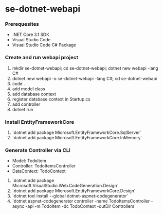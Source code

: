 # se-dotnet-webapi

### Prerequesites

- .NET Core 3.1 SDK
- Visual Studio Code
- Visual Studio Code C# Package

### Create and run webapi project

1. mkdir se-dotnet-webapi; cd se-dotnet-webapi; dotnet new webapi -lang C#
1. dotnet new webapi -o se-dotnet-webapi -lang C#; cd se-dotnet-webapi
2. code .
3. add model class
4. add database context
5. register database context in Startup.cs
6. add controller 
7. dotnet run

### Install EntityFrameworkCore

1. ´dotnet add package Microsoft.EntityFrameworkCore.SqlServer´
2. ´dotnet add package Microsoft.EntityFrameworkCore.InMemory´

### Generate Controller via CLI

- Model: TodoItem
- Controller: TodoItemsController
- DataContext: TodoContext

1. ´dotnet add package Microsoft.VisualStudio.Web.CodeGeneration.Design´
2. ´dotnet add package Microsoft.EntityFrameworkCore.Design´
3. ´dotnet tool install --global dotnet-aspnet-codegenerator´
4. ´dotnet aspnet-codegenerator controller -name TodoItemsController -async -api -m TodoItem -dc TodoContext -outDir Controllers´
